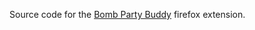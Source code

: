 Source code for the [Bomb Party Buddy](https://addons.mozilla.org/firefox/addon/bomb-party-buddy/) firefox extension.
